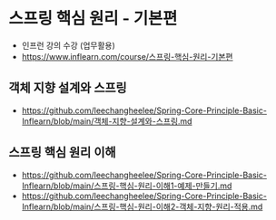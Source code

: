 # 스프링 핵심 원리 - 기본편
  * 인프런 강의 수강 (업무활용)
  * https://www.inflearn.com/course/스프링-핵심-원리-기본편

## **객체 지향 설계와 스프링**
  * https://github.com/leechangheelee/Spring-Core-Principle-Basic-Inflearn/blob/main/객체-지향-설계와-스프링.md

## **스프링 핵심 원리 이해**
  * https://github.com/leechangheelee/Spring-Core-Principle-Basic-Inflearn/blob/main/스프링-핵심-원리-이해1-예제-만들기.md
  * https://github.com/leechangheelee/Spring-Core-Principle-Basic-Inflearn/blob/main/스프링-핵심-원리-이해2-객체-지향-원리-적용.md
